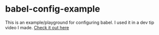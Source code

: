 # babel-config-example

This is an example/playground for configuring babel. I used it in a dev tip
video I made.
[Check it out here](https://www.youtube.com/watch?v=Tv4n_3zETHc&list=PLV5CVI1eNcJgCrPH_e6d57KRUTiDZgs0u)
